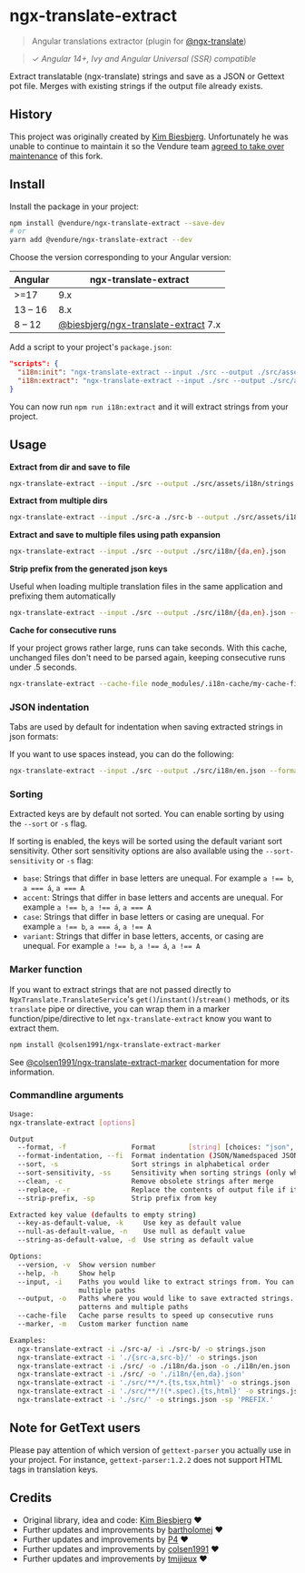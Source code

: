 # ngx-translate-extract

> Angular translations extractor (plugin for [@ngx-translate](https://github.com/ngx-translate/core))

> ✓ _Angular 14+, Ivy and Angular Universal (SSR) compatible_

Extract translatable (ngx-translate) strings and save as a JSON or Gettext pot file.
Merges with existing strings if the output file already exists.

## History

This project was originally created by [Kim Biesbjerg](https://github.com/biesbjerg/ngx-translate-extract).
Unfortunately he was unable to continue to maintain it so the Vendure team [agreed to take over maintenance](https://github.com/biesbjerg/ngx-translate-extract/issues/246#issuecomment-1211682548) of this fork.

## Install

Install the package in your project:

```bash
npm install @vendure/ngx-translate-extract --save-dev
# or
yarn add @vendure/ngx-translate-extract --dev
```

Choose the version corresponding to your Angular version:

| Angular    | ngx-translate-extract                                                                      |
| ---------- | ------------------------------------------------------------------------------------------ |
| >=17       | 9.x                                                                                        |
| 13 – 16    | 8.x                                                                                        |
| 8  – 12    | [@biesbjerg/ngx-translate-extract](https://github.com/biesbjerg/ngx-translate-extract) 7.x |

Add a script to your project's `package.json`:

```json
"scripts": {
  "i18n:init": "ngx-translate-extract --input ./src --output ./src/assets/i18n/template.json --key-as-default-value --replace --format json",
  "i18n:extract": "ngx-translate-extract --input ./src --output ./src/assets/i18n/{en,da,de,fi,nb,nl,sv}.json --clean --format json"
}
```

You can now run `npm run i18n:extract` and it will extract strings from your project.

## Usage

**Extract from dir and save to file**

```bash
ngx-translate-extract --input ./src --output ./src/assets/i18n/strings.json
```

**Extract from multiple dirs**

```bash
ngx-translate-extract --input ./src-a ./src-b --output ./src/assets/i18n/strings.json
```

**Extract and save to multiple files using path expansion**

```bash
ngx-translate-extract --input ./src --output ./src/i18n/{da,en}.json
```

**Strip prefix from the generated json keys**

Useful when loading multiple translation files in the same application and prefixing them automatically

```bash
ngx-translate-extract --input ./src --output ./src/i18n/{da,en}.json --strip-prefix 'PREFIX.'
```

**Cache for consecutive runs**

If your project grows rather large, runs can take seconds. With this cache, unchanged files don't need
to be parsed again, keeping consecutive runs under .5 seconds.

```bash
ngx-translate-extract --cache-file node_modules/.i18n-cache/my-cache-file --input ./src --output ./src/i18n/{da,en}.json
```

### JSON indentation

Tabs are used by default for indentation when saving extracted strings in json formats:

If you want to use spaces instead, you can do the following:

```bash
ngx-translate-extract --input ./src --output ./src/i18n/en.json --format-indentation ' '
```

### Sorting

Extracted keys are by default not sorted. You can enable sorting by using the `--sort` or `-s` flag.

If sorting is enabled, the keys will be sorted using the default variant sort sensitivity. Other sort sensitivity options are also available using the `--sort-sensitivity` or `-s` flag:
- `base`: Strings that differ in base letters are unequal. For example `a !== b`, `a === á`, `a === A`
- `accent`: Strings that differ in base letters and accents are unequal. For example `a !== b`, `a !== á`, `a === A`
- `case`: Strings that differ in base letters or casing are unequal. For example `a !== b`, `a === á`, `a !== A`
- `variant`: Strings that differ in base letters, accents, or casing are unequal. For example `a !== b`, `a !== á`, `a !== A`

### Marker function

If you want to extract strings that are not passed directly to `NgxTranslate.TranslateService`'s
`get()`/`instant()`/`stream()` methods, or its `translate` pipe or directive, you can wrap them
in a marker function/pipe/directive to let `ngx-translate-extract` know you want to extract them.

```bash
npm install @colsen1991/ngx-translate-extract-marker
```

See [@colsen1991/ngx-translate-extract-marker](https://github.com/colsen1991/ngx-translate-extract-marker/blob/master/README.md) documentation for more information.

### Commandline arguments

```bash
Usage:
ngx-translate-extract [options]

Output
  --format, -f                Format        [string] [choices: "json", "namespaced-json", "pot"] [default: "json"]
  --format-indentation, --fi  Format indentation (JSON/Namedspaced JSON)                  [string] [default: "\t"]
  --sort, -s                  Sort strings in alphabetical order                                         [boolean]
  --sort-sensitivity, -ss     Sensitivity when sorting strings (only when sort is enabled)				 [string]
  --clean, -c                 Remove obsolete strings after merge                                        [boolean]
  --replace, -r               Replace the contents of output file if it exists (Merges by default)       [boolean]
  --strip-prefix, -sp         Strip prefix from key                                                       [string]

Extracted key value (defaults to empty string)
  --key-as-default-value, -k     Use key as default value                                                [boolean]
  --null-as-default-value, -n    Use null as default value                                               [boolean]
  --string-as-default-value, -d  Use string as default value                                              [string]

Options:
  --version, -v  Show version number                                                                     [boolean]
  --help, -h     Show help                                                                               [boolean]
  --input, -i    Paths you would like to extract strings from. You can use path expansion, glob patterns and
                 multiple paths                                               [array] [required] [default: ["./"]]
  --output, -o   Paths where you would like to save extracted strings. You can use path expansion, glob
                 patterns and multiple paths                                                    [array] [required]
  --cache-file   Cache parse results to speed up consecutive runs                                         [string]
  --marker, -m   Custom marker function name                                                              [string]

Examples:
  ngx-translate-extract -i ./src-a/ -i ./src-b/ -o strings.json             Extract (ts, html) from multiple paths
  ngx-translate-extract -i './{src-a,src-b}/' -o strings.json               Extract (ts, html) from multiple paths using brace expansion
  ngx-translate-extract -i ./src/ -o ./i18n/da.json -o ./i18n/en.json       Extract (ts, html) and save to da.json and en.json
  ngx-translate-extract -i ./src/ -o './i18n/{en,da}.json'                  Extract (ts, html) and save to da.json and en.json using brace expansion
  ngx-translate-extract -i './src/**/*.{ts,tsx,html}' -o strings.json       Extract from ts, tsx and html
  ngx-translate-extract -i './src/**/!(*.spec).{ts,html}' -o strings.json   Extract from ts, html, excluding files with ".spec"
  ngx-translate-extract -i './src/' -o strings.json -sp 'PREFIX.'           Strip the prefix "PREFIX." from the json keys
```

## Note for GetText users

Please pay attention of which version of `gettext-parser` you actually use in your project.
For instance, `gettext-parser:1.2.2` does not support HTML tags in translation keys.

## Credits

-   Original library, idea and code: [Kim Biesbjerg](https://github.com/biesbjerg/ngx-translate-extract) ❤️
-   Further updates and improvements by [bartholomej](https://github.com/bartholomej) ❤️
-   Further updates and improvements by [P4](https://github.com/P4) ❤️
-   Further updates and improvements by [colsen1991](https://github.com/colsen1991) ❤️
-   Further updates and improvements by [tmijieux](https://github.com/tmijieux) ❤️
